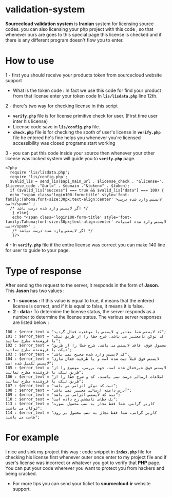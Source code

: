 # validation-system

**Sourcecloud validation system** is **Iranian** system for licensing source codes. you can also licensing your php project with this code , so that whenever ours are goes to this special page this license is checked and if there is any different program doesn't flow you to enter.

# How to use

1 - first you should receive your products token from sourcecloud website support
+ What is the token code : In fact we use this code for find your product from that license
enter your token code In **```lis/lisdata.php```** line 12th.

2 - there's two way for checking license in  this  script
+ **```verify.php```** file is for license primitive check for user. (First time user inter his license)
+ License code save in **```lis/config.php```** file.
+ **```check.php```** file is for checking the sooth of user's license in **```verify.php```** file he entered he's fine helps you whenever you're licensed accessibility was closed programs start working

3 - you can put this code inside your source then whenever your other license was locked system will guide you to **```verify.php```** page.

```
<?php    
  require 'lis/lisdata.php';
  require 'lis/config.php';
  $valid_lis = send_lis($api_main_url . $license_check . "&license=". $license_code ."&url=" . $domain ."&token=" . $token);	
  if ($valid_lis["success"] === true && $valid_lis["data"] === 100) {
  echo "<span class='login100-form-title' style='font-family:Tahoma;font-size:30px;text-align:center' >لایسنس وارد شده درست است</span>" ;
  /* اگر لایسنس وارد شده درست باشد */
   } else{
   echo "<span class='login100-form-title' style='font-family:Tahoma;font-size:30px;text-align:center' >لایسنس وارد شده اشتباه است</span>" ;
   /* اگر لایسنس وارد شده درست نباشد */
   }?>
```

4 - In **```verify.php```** file if the entire license was correct you can make 140 line for user to guide to your page.

# Type of response
After sending the request to the server, it responds in the form of **Jason**. 
This **Jason** has two values :
+ **1 - success :** If this value is equal to true, it means that the entered license is correct, and if it is equal to false, it means it is false.
+ **2 - data :** To determine the license status, the server responds as a number to determine the license status. The various server responses are listed below : 

```
100 : $error_text = "کد لایسنس شما معتبر و لایسنس با موفقیت فعال گردید"; 
101 : $error_text = "کد توکن نامعتبر می باشد. شرح خطا را از طریق تیکت با فروشنده مطرح نمائید"; 
102 : $error_text = "محصول فوق، فاقد لایسنس می باشد. شرح خطا را از طریق تیکت با فروشنده مطرح نمائید"; 
103 : $error_text = "کد لایسنس وارد شده صحیح نمی باشد"; 
104 : $error_text = "لایسنس فوق قبلاً ثبت شده است و یا ظرفیت فعال سازی لایسنس تکمیل شده است"; 
105 : $error_text = "لایسنس فوق غیرفعال شده است. جهت بررسی، موضوع را از طریق تیکت با فروشنده مطرح نمائید"; 
106 : $error_text = "اطلاعات ارسالی درست نمی باشند. کد و شرح خطا را از طریق تیکت با فروشنده مطرح نمائید"; 
107 : $error_text = "ثبت کد توکن الزامی می باشد"; 
108 : $error_text = "آدرس دامنه ارسالی معتبر نمی باشد"; 
109 : $error_text = "ثبت کد لایسنس الزامی می باشد"; 
110 : $error_text = "یک خطای نامشخص رخ داده است";
113 : $error_text = "کاربر گرامی، شما فقط مجاز به نصب محصول بصورت لوکال می باشید"; 
114 : $error_text = "کاربر گرامی، شما فقط مجاز به نصب محصول بر روی هاست می باشید"; 
```

# For example

I nice and sink my project this way :
code snippet in **```index.php```** file for checking his license first whenever outer once enter to my project file and if user's license was incorrect or whatever you got to verify that **PHP** page.
You can put your code wherever you want to protect you from hackers and being cracked.

+ For more tips you can send your ticket to **sourcecloud.ir** website support.
